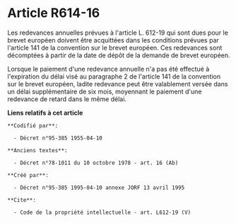 # Article R614-16

Les redevances annuelles prévues à l'article L. 612-19 qui sont dues pour le brevet européen doivent être acquittées dans les
conditions prévues par l'article 141 de la convention sur le brevet européen. Ces redevances sont décomptées à partir de la
date de dépôt de la demande de brevet européen. 

Lorsque le paiement d'une redevance annuelle n'a pas été effectué à l'expiration du délai visé au paragraphe 2 de l'article
141 de la convention sur le brevet européen, ladite redevance peut être valablement versée dans un délai supplémentaire de
six mois, moyennant le paiement d'une redevance de retard dans le même délai.

**Liens relatifs à cet article**

	**Codifié par**:

	  - Décret n°95-385 1955-04-10

	**Anciens textes**:

	  - Décret n°78-1011 du 10 octobre 1978 - art. 16 (Ab)

	**Créé par**:

	  - Décret n°95-385 1995-04-10 annexe JORF 13 avril 1995

	**Cite**:

	  - Code de la propriété intellectuelle - art. L612-19 (V)
